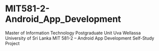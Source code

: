 # MIT581-2-Android_App_Development
Master of Information Technology Postgraduate Unit Uva Wellassa University of Sri Lanka MIT 581-2 – Android App Development Self-Study Project 
